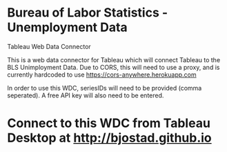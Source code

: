 # Bureau of Labor Statistics - Unemployment Data
 Tableau Web Data Connector

This is a web data connector for Tableau which will connect Tableau to the BLS Unimployment Data. Due to CORS, this will need to use a proxy, and is currently hardcoded to use https://cors-anywhere.herokuapp.com

In order to use this WDC, seriesIDs will need to be provided (comma seperated). A free API key will also need to be entered.

# Connect to this WDC from Tableau Desktop at http://bjostad.github.io
